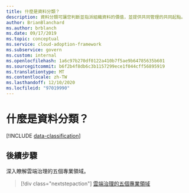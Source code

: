 ```yaml
---
title: 什麼是資料分類？
description: 資料分類可讓您判斷並指派組織資料的價值，並提供共同管理的共同起點。
author: BrianBlanchard
ms.author: brblanch
ms.date: 09/17/2019
ms.topic: conceptual
ms.service: cloud-adoption-framework
ms.subservice: govern
ms.custom: internal
ms.openlocfilehash: 1a6c97b270df0122a410b7f5ae9b64785635b601
ms.sourcegitcommit: b6f2b4f8db6c3b1157299ece1f044cff56895919
ms.translationtype: MT
ms.contentlocale: zh-TW
ms.lasthandoff: 12/10/2020
ms.locfileid: "97019990"
---
```

# <a name="what-is-data-classification"></a>什麼是資料分類？

[!INCLUDE [data-classification](../../../includes/data-classification.md)]

## <a name="next-steps"></a>後續步驟

深入瞭解雲端治理的五個專業領域。

> [!div class="nextstepaction"]
> [雲端治理的五個專業領域](../governance-disciplines.md)
